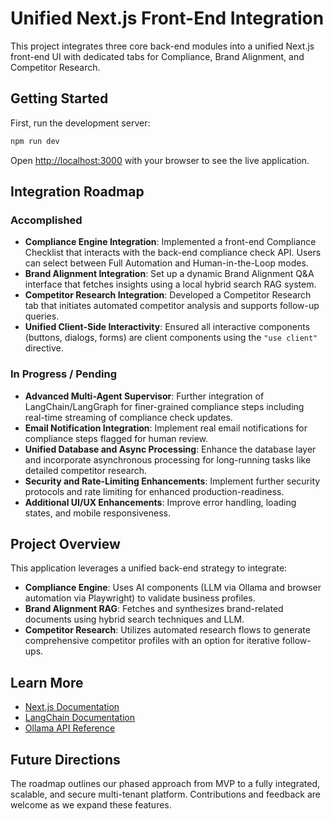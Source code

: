 # Unified Next.js Front-End Integration

This project integrates three core back-end modules into a unified Next.js front-end UI with dedicated tabs for Compliance, Brand Alignment, and Competitor Research.

## Getting Started

First, run the development server:

```bash
npm run dev
```

Open [http://localhost:3000](http://localhost:3000) with your browser to see the live application.

## Integration Roadmap

### Accomplished
- **Compliance Engine Integration**: Implemented a front-end Compliance Checklist that interacts with the back-end compliance check API. Users can select between Full Automation and Human-in-the-Loop modes.
- **Brand Alignment Integration**: Set up a dynamic Brand Alignment Q&A interface that fetches insights using a local hybrid search RAG system.
- **Competitor Research Integration**: Developed a Competitor Research tab that initiates automated competitor analysis and supports follow-up queries.
- **Unified Client-Side Interactivity**: Ensured all interactive components (buttons, dialogs, forms) are client components using the `"use client"` directive.

### In Progress / Pending
- **Advanced Multi-Agent Supervisor**: Further integration of LangChain/LangGraph for finer-grained compliance steps including real-time streaming of compliance check updates.
- **Email Notification Integration**: Implement real email notifications for compliance steps flagged for human review.
- **Unified Database and Async Processing**: Enhance the database layer and incorporate asynchronous processing for long-running tasks like detailed competitor research.
- **Security and Rate-Limiting Enhancements**: Implement further security protocols and rate limiting for enhanced production-readiness.
- **Additional UI/UX Enhancements**: Improve error handling, loading states, and mobile responsiveness.

## Project Overview

This application leverages a unified back-end strategy to integrate:
- **Compliance Engine**: Uses AI components (LLM via Ollama and browser automation via Playwright) to validate business profiles.
- **Brand Alignment RAG**: Fetches and synthesizes brand-related documents using hybrid search techniques and LLM.
- **Competitor Research**: Utilizes automated research flows to generate comprehensive competitor profiles with an option for iterative follow-ups.

## Learn More

- [Next.js Documentation](https://nextjs.org/docs)
- [LangChain Documentation](https://python.langchain.com/)
- [Ollama API Reference](https://ollama.com/)

## Future Directions

The roadmap outlines our phased approach from MVP to a fully integrated, scalable, and secure multi-tenant platform. Contributions and feedback are welcome as we expand these features.

